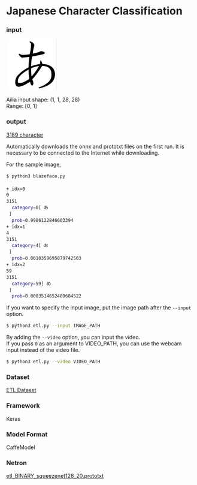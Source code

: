 # Japanese Character Classification

### input

![input_image](font.png)

Ailia input shape: (1, 1, 28, 28)  
Range: [0, 1]

### output

[3189 character](etl_BINARY_squeezenet128_20.txt)

Automatically downloads the onnx and prototxt files on the first run.
It is necessary to be connected to the Internet while downloading.

For the sample image,
``` bash
$ python3 blazeface.py 

+ idx=0
0
3151
  category=0[ あ
 ]
  prob=0.9986122846603394
+ idx=1
4
3151
  category=4[ お
 ]
  prob=0.0010359695879742503
+ idx=2
59
3151
  category=59[ め
 ]
  prob=0.0003514652489684522
```

If you want to specify the input image, put the image path after the `--input` option.  
```bash
$ python3 etl.py --input IMAGE_PATH
```

By adding the `--video` option, you can input the video.   
If you pass `0` as an argument to VIDEO_PATH, you can use the webcam input instead of the video file.
```bash
$ python3 etl.py --video VIDEO_PATH
```

### Dataset

[ETL Dataset](http://etlcdb.db.aist.go.jp/?lang=ja)

### Framework

Keras

### Model Format

CaffeModel

### Netron

[etl_BINARY_squeezenet128_20.prototxt](https://netron.app/?url=https://storage.googleapis.com/ailia-models/etl/etl_BINARY_squeezenet128_20.prototxt)
